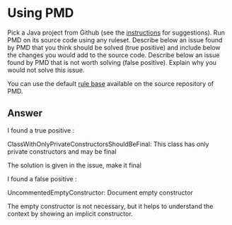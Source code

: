 # Using PMD

Pick a Java project from Github (see the [instructions](../sujet.md) for suggestions). Run PMD on its source code using any ruleset. Describe below an issue found by PMD that you think should be solved (true positive) and include below the changes you would add to the source code. Describe below an issue found by PMD that is not worth solving (false positive). Explain why you would not solve this issue.

You can use the default [rule base](https://github.com/pmd/pmd/blob/master/pmd-java/src/main/resources/rulesets/java/quickstart.xml) available on the source repository of PMD.

## Answer

I found a true positive : 

ClassWithOnlyPrivateConstructorsShouldBeFinal:	This class has only private constructors and may be final

The solution is given in the issue, make it final 


I found a false positive : 

UncommentedEmptyConstructor:	Document empty constructor

The empty constructor is not necessary, but it helps to understand the context by showing an implicit constructor.
